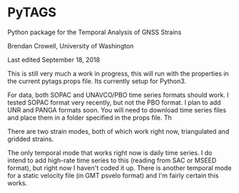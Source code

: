 # PyTAGS
Python package for the Temporal Analysis of GNSS Strains

Brendan Crowell, University of Washington

Last edited September 18, 2018


This is still very much a work in progress, this will run with the properties in the current pytags.props file. Its currently setup for Python3.


For data, both SOPAC and UNAVCO/PBO time series formats should work. I tested SOPAC format very recently, but not the PBO format. I plan to add UNR and PANGA formats soon. You will need to download time series files and place them in a folder specified in the props file. Th


There are two strain modes, both of which work right now, triangulated and gridded strains. 

The only temporal mode that works right now is daily time series. I do intend to add high-rate time series to this (reading from SAC or MSEED format), but right now I haven't coded it up. There is another temporal mode for a static velocity file (in GMT psvelo format) and I'm fairly certain this works.
